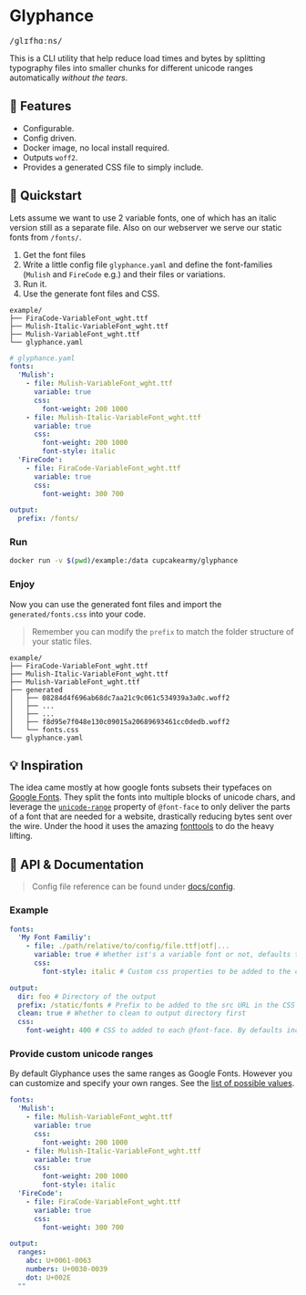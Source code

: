 # Glyphance

<kbd>/ɡlɪfhɑːns/</kdb>

This is a CLI utility that help reduce load times and bytes by splitting typography files into smaller chunks for different unicode ranges automatically _without the tears_.

## 🌈 Features

- Configurable.
- Config driven.
- Docker image, no local install required.
- Outputs `woff2`.
- Provides a generated CSS file to simply include.

## 🚀 Quickstart

Lets assume we want to use 2 variable fonts, one of which has an italic version still as a separate file. Also on our webserver we serve our static fonts from `/fonts/`.

1. Get the font files
2. Write a little config file `glyphance.yaml` and define the font-families (`Mulish` and `FireCode` e.g.) and their files or variations.
3. Run it.
4. Use the generate font files and CSS.

```
example/
├── FiraCode-VariableFont_wght.ttf
├── Mulish-Italic-VariableFont_wght.ttf
├── Mulish-VariableFont_wght.ttf
└── glyphance.yaml
```

```yaml
# glyphance.yaml
fonts:
  'Mulish':
    - file: Mulish-VariableFont_wght.ttf
      variable: true
      css:
        font-weight: 200 1000
    - file: Mulish-Italic-VariableFont_wght.ttf
      variable: true
      css:
        font-weight: 200 1000
        font-style: italic
  'FireCode':
    - file: FiraCode-VariableFont_wght.ttf
      variable: true
      css:
        font-weight: 300 700

output:
  prefix: /fonts/
```

### Run

```bash
docker run -v $(pwd)/example:/data cupcakearmy/glyphance
```

### Enjoy

Now you can use the generated font files and import the `generated/fonts.css` into your code.

> Remember you can modify the `prefix` to match the folder structure of your static files.

```
example/
├── FiraCode-VariableFont_wght.ttf
├── Mulish-Italic-VariableFont_wght.ttf
├── Mulish-VariableFont_wght.ttf
├── generated
│   ├── 08284d4f696ab68dc7aa21c9c061c534939a3a0c.woff2
│   ├── ...
│   ├── ...
│   ├── f8d95e7f048e130c09015a20689693461cc0dedb.woff2
│   └── fonts.css
└── glyphance.yaml
```

## 💡 Inspiration

The idea came mostly at how google fonts subsets their typefaces on [Google Fonts](https://fonts.google.com).
They split the fonts into multiple blocks of unicode chars, and leverage the [`unicode-range`](https://developer.mozilla.org/en-US/docs/Web/CSS/@font-face/unicode-range) property of `@font-face` to only deliver the parts of a font that are needed for a website, drastically reducing bytes sent over the wire.
Under the hood it uses the amazing [fonttools](https://github.com/fonttools/fonttools) to do the heavy lifting.

## 📖 API & Documentation

> Config file reference can be found under [docs/config](./docs/config/).

### Example

```yaml
fonts:
  'My Font Familiy':
    - file: ./path/relative/to/config/file.ttf|otf|...
      variable: true # Whether ist's a variable font or not, defaults to false
      css:
        font-style: italic # Custom css properties to be added to the css

output:
  dir: foo # Directory of the output
  prefix: /static/fonts # Prefix to be added to the src URL in the CSS
  clean: true # Whether to clean to output directory first
  css:
    font-weight: 400 # CSS to added to each @font-face. By defaults includes swap, normal weight and style
```

### Provide custom unicode ranges

By default Glyphance uses the same ranges as Google Fonts. However you can customize and specify your own ranges. See the [list of possible values](https://en.wikipedia.org/wiki/List_of_Unicode_characters).

```yaml
fonts:
  'Mulish':
    - file: Mulish-VariableFont_wght.ttf
      variable: true
      css:
        font-weight: 200 1000
    - file: Mulish-Italic-VariableFont_wght.ttf
      variable: true
      css:
        font-weight: 200 1000
        font-style: italic
  'FireCode':
    - file: FiraCode-VariableFont_wght.ttf
      variable: true
      css:
        font-weight: 300 700

output:
  ranges:
    abc: U+0061-0063
    numbers: U+0030-0039
    dot: U+002E
  ""
```
